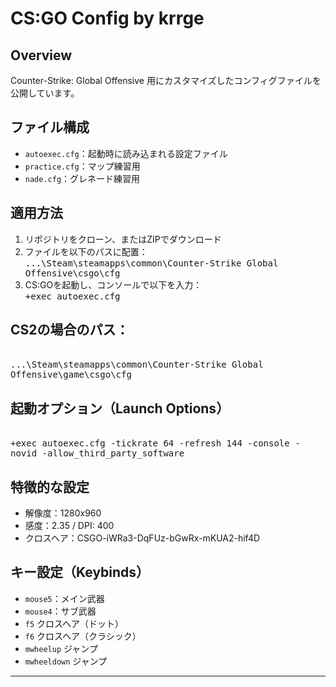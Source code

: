 # CS:GO Config by krrge

## Overview
Counter-Strike: Global Offensive 用にカスタマイズしたコンフィグファイルを公開しています。

## ファイル構成
- `autoexec.cfg`：起動時に読み込まれる設定ファイル
- `practice.cfg`：マップ練習用
- `nade.cfg`：グレネード練習用

## 適用方法
1. リポジトリをクローン、またはZIPでダウンロード
2. ファイルを以下のパスに配置：
<br><kbd>...\Steam\steamapps\common\Counter-Strike Global Offensive\csgo\cfg
4. CS:GOを起動し、コンソールで以下を入力：
<br><kbd>+exec autoexec.cfg

## CS2の場合のパス：
<br><kbd>...\Steam\steamapps\common\Counter-Strike Global Offensive\game\csgo\cfg

## 起動オプション（Launch Options）
<br><kbd>+exec autoexec.cfg -tickrate 64 -refresh 144 -console -novid -allow_third_party_software

## 特徴的な設定
- 解像度：1280x960
- 感度：2.35 / DPI: 400
- クロスヘア：CSGO-iWRa3-DqFUz-bGwRx-mKUA2-hif4D

## キー設定（Keybinds）
- `mouse5`：メイン武器
- `mouse4`：サブ武器
- `f5` クロスヘア（ドット）
- `f6` クロスヘア（クラシック）
- `mwheelup` ジャンプ
- `mwheeldown` ジャンプ

---
